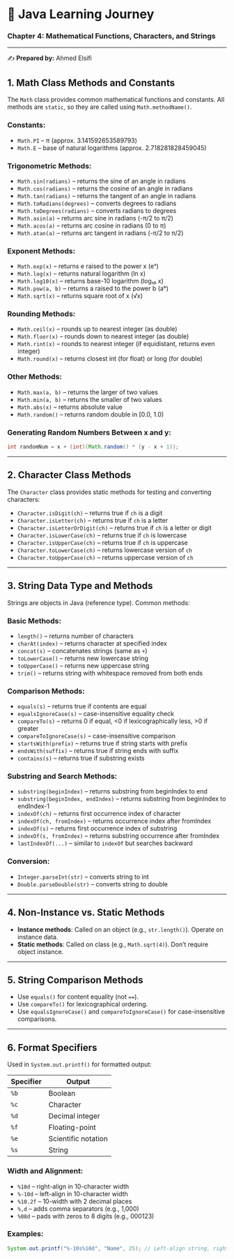# 📘 Java Learning Journey

### Chapter 4: Mathematical Functions, Characters, and Strings

---

✍️ **Prepared by:** Ahmed Elsifi

<div style="page-break-after: always;"></div>

## 1. Math Class Methods and Constants

The `Math` class provides common mathematical functions and constants. All methods are `static`, so they are called using `Math.methodName()`.

### Constants:

- `Math.PI` – π (approx. 3.141592653589793)
- `Math.E` – base of natural logarithms (approx. 2.718281828459045)

### Trigonometric Methods:

- `Math.sin(radians)` – returns the sine of an angle in radians
- `Math.cos(radians)` – returns the cosine of an angle in radians
- `Math.tan(radians)` – returns the tangent of an angle in radians
- `Math.toRadians(degrees)` – converts degrees to radians
- `Math.toDegrees(radians)` – converts radians to degrees
- `Math.asin(a)` – returns arc sine in radians (-π/2 to π/2)
- `Math.acos(a)` – returns arc cosine in radians (0 to π)
- `Math.atan(a)` – returns arc tangent in radians (-π/2 to π/2)

### Exponent Methods:

- `Math.exp(x)` – returns e raised to the power x (eˣ)
- `Math.log(x)` – returns natural logarithm (ln x)
- `Math.log10(x)` – returns base-10 logarithm (log₁₀ x)
- `Math.pow(a, b)` – returns a raised to the power b (aᵇ)
- `Math.sqrt(x)` – returns square root of x (√x)

### Rounding Methods:

- `Math.ceil(x)` – rounds up to nearest integer (as double)
- `Math.floor(x)` – rounds down to nearest integer (as double)
- `Math.rint(x)` – rounds to nearest integer (if equidistant, returns even integer)
- `Math.round(x)` – returns closest int (for float) or long (for double)

### Other Methods:

- `Math.max(a, b)` – returns the larger of two values
- `Math.min(a, b)` – returns the smaller of two values
- `Math.abs(x)` – returns absolute value
- `Math.random()` – returns random double in [0.0, 1.0)

### Generating Random Numbers Between x and y:

```java
int randomNum = x + (int)(Math.random() * (y - x + 1));
```

---

## 2. Character Class Methods

The `Character` class provides static methods for testing and converting characters:

- `Character.isDigit(ch)` – returns true if `ch` is a digit
- `Character.isLetter(ch)` – returns true if `ch` is a letter
- `Character.isLetterOrDigit(ch)` – returns true if `ch` is a letter or digit
- `Character.isLowerCase(ch)` – returns true if `ch` is lowercase
- `Character.isUpperCase(ch)` – returns true if `ch` is uppercase
- `Character.toLowerCase(ch)` – returns lowercase version of `ch`
- `Character.toUpperCase(ch)` – returns uppercase version of `ch`

---

## 3. String Data Type and Methods

Strings are objects in Java (reference type). Common methods:

### Basic Methods:

- `length()` – returns number of characters
- `charAt(index)` – returns character at specified index
- `concat(s)` – concatenates strings (same as `+`)
- `toLowerCase()` – returns new lowercase string
- `toUpperCase()` – returns new uppercase string
- `trim()` – returns string with whitespace removed from both ends

### Comparison Methods:

- `equals(s)` – returns true if contents are equal
- `equalsIgnoreCase(s)` – case-insensitive equality check
- `compareTo(s)` – returns 0 if equal, <0 if lexicographically less, >0 if greater
- `compareToIgnoreCase(s)` – case-insensitive comparison
- `startsWith(prefix)` – returns true if string starts with prefix
- `endsWith(suffix)` – returns true if string ends with suffix
- `contains(s)` – returns true if substring exists

### Substring and Search Methods:

- `substring(beginIndex)` – returns substring from beginIndex to end
- `substring(beginIndex, endIndex)` – returns substring from beginIndex to endIndex-1
- `indexOf(ch)` – returns first occurrence index of character
- `indexOf(ch, fromIndex)` – returns occurrence index after fromIndex
- `indexOf(s)` – returns first occurrence index of substring
- `indexOf(s, fromIndex)` – returns substring occurrence after fromIndex
- `lastIndexOf(...)` – similar to `indexOf` but searches backward

<div style="page-break-after: always;"></div>

### Conversion:

- `Integer.parseInt(str)` – converts string to int
- `Double.parseDouble(str)` – converts string to double

---

## 4. Non-Instance vs. Static Methods

- **Instance methods**: Called on an object (e.g., `str.length()`). Operate on instance data.
- **Static methods**: Called on class (e.g., `Math.sqrt(4)`). Don’t require object instance.

---

## 5. String Comparison Methods

- Use `equals()` for content equality (not `==`).
- Use `compareTo()` for lexicographical ordering.
- Use `equalsIgnoreCase()` and `compareToIgnoreCase()` for case-insensitive comparisons.

---

## 6. Format Specifiers

Used in `System.out.printf()` for formatted output:

| Specifier | Output              |
| --------- | ------------------- |
| `%b`      | Boolean             |
| `%c`      | Character           |
| `%d`      | Decimal integer     |
| `%f`      | Floating-point      |
| `%e`      | Scientific notation |
| `%s`      | String              |

### Width and Alignment:

- `%10d` – right-align in 10-character width
- `%-10d` – left-align in 10-character width
- `%10.2f` – 10-width with 2 decimal places
- `%,d` – adds comma separators (e.g., 1,000)
- `%08d` – pads with zeros to 8 digits (e.g., 000123)

### Examples:

```java
System.out.printf("%-10s%10d", "Name", 25); // Left-align string, right-align number
```
